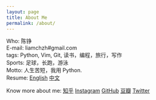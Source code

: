```yaml
---
layout: page
title: About Me
permalink: /about/
---
```


Who: 陈铮  
E-mail: liamchzh#gmail.com  
tags: Python, Vim, Git, 读书，编程，旅行，写作  
Sports: 足球，长跑，游泳  
Motto: 人生苦短，我用 Python.  
Resume: [English](/about/Resume.pdf) [中文](/about/Resume_cn.pdf)

Know more about me: [知乎](http://www.zhihu.com/people/liamchzh) [Instagram](https://www.instagram.com/liamchzh/) [GitHub](https://github.com/liamchzh) [豆瓣](http://www.douban.com/people/liamchzh/) [Twitter](https://twitter.com/liamchzh)
